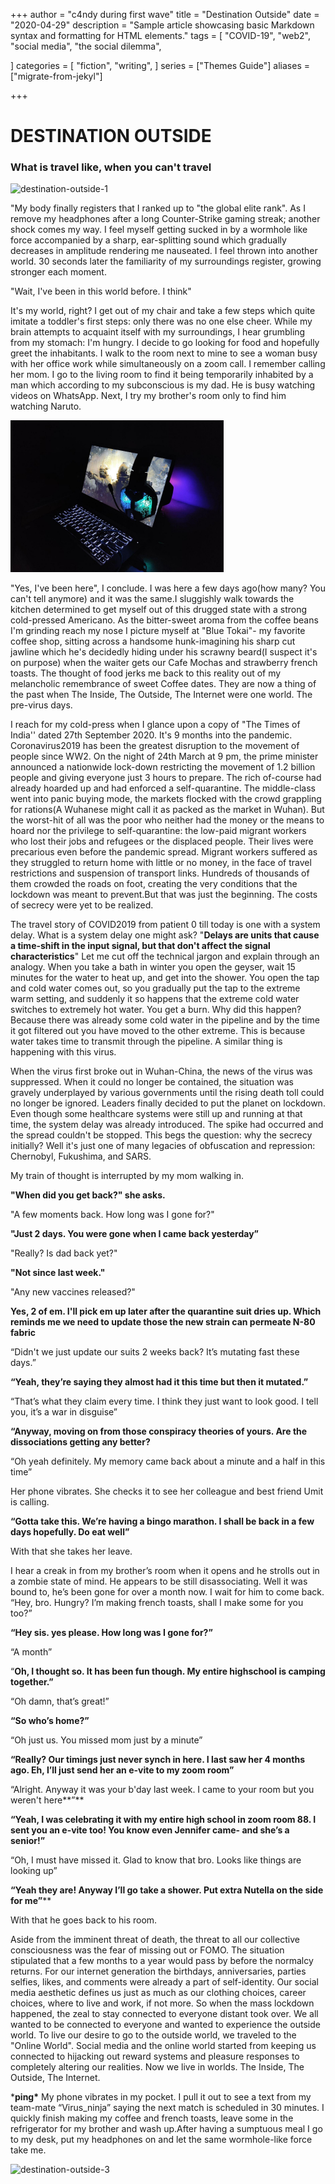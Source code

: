 +++
author = "c4ndy during first wave"
title = "Destination Outside"
date = "2020-04-29"
description = "Sample article showcasing basic Markdown syntax and formatting for HTML elements."
tags = [
    "COVID-19",
    "web2",
    "social media",
    "the social dilemma",
    
]
categories = [
    "fiction",
    "writing",
]
series = ["Themes Guide"]
aliases = ["migrate-from-jekyl"]

+++

# DESTINATION OUTSIDE

### What is travel like, when you can't travel

![destination-outside-1](/home/candy/dev/atom-robotics-lab.github.io/static/images/destination-outside-1.png)

"My body finally registers that I ranked up to "the global elite rank". As I remove my headphones after a long Counter-Strike gaming streak; another shock comes my way. I feel myself getting sucked in by a wormhole like force accompanied by a sharp, ear-splitting sound which gradually decreases in amplitude rendering me nauseated. I feel thrown into another world. 30 seconds later the familiarity of my surroundings register, growing stronger each moment.



"Wait, I've been in this world before. I think"



It's my world, right? I get out of my chair and take a few steps which quite imitate a toddler's first steps: only there was no one else cheer. While my brain attempts to acquaint itself with my surroundings, I hear grumbling from my stomach: I'm hungry. I decide to go looking for food and hopefully greet the inhabitants. I walk to the room next to mine to see a woman busy with her office work while simultaneously on a zoom call. I remember calling her mom. I go to the living room to find it being temporarily inhabited by a man which according to my subconscious is my dad. He is busy watching videos on WhatsApp. Next, I try my brother's room only to find him watching Naruto.

<img src="images/destination-outside-1.png" alt="img" style="zoom:50%;" />

"Yes, I've been here", I conclude. I was here a few days ago(how many? You can't tell anymore) and it was the same.I sluggishly walk towards the kitchen determined to get myself out of this drugged state with a strong cold-pressed Americano. As the bitter-sweet aroma from the coffee beans I'm grinding reach my nose I picture myself at "Blue Tokai"- my favorite coffee shop, sitting across a handsome hunk-imagining his sharp cut jawline which he's decidedly hiding under his scrawny beard(I suspect it's on purpose) when the waiter gets our Cafe Mochas and strawberry french toasts. The thought of food jerks me back to this reality out of my melancholic remembrance of sweet Coffee dates. They are now a thing of the past when The Inside, The Outside, The Internet were one world. The pre-virus days.



I reach for my cold-press when I glance upon a copy of "The Times of India'' dated 27th September 2020. It's 9 months into the pandemic. Coronavirus2019 has been the greatest disruption to the movement of people since WW2. On the night of 24th March at 9 pm, the prime minister announced a nationwide lock-down restricting the movement of 1.2 billion people and giving everyone just 3 hours to prepare. The rich of-course had already hoarded up and had enforced a self-quarantine. The middle-class went into panic buying mode, the markets flocked with the crowd grappling for rations(A Wuhanese might call it as packed as the market in Wuhan). But the worst-hit of all was the poor who neither had the money or the means to hoard nor the privilege to self-quarantine: the low-paid migrant workers who lost their jobs and refugees or the displaced people. Their lives were precarious even before the pandemic spread. Migrant workers suffered as they struggled to return home with little or no money, in the face of travel restrictions and suspension of transport links. Hundreds of thousands of them crowded the roads on foot, creating the very conditions that the lockdown was meant to prevent.But that was just the beginning. The costs of secrecy were yet to be realized.



The travel story of COVID2019 from patient 0 till today is one with a system delay. What is a system delay one might ask? "**Delays are units that cause a time-shift in the input signal, but that don't affect the signal characteristics**" Let me cut off the technical jargon and explain through an analogy. When you take a bath in winter you open the geyser, wait 15 minutes for the water to heat up, and get into the shower. You open the tap and cold water comes out, so you gradually put the tap to the extreme warm setting, and suddenly it so happens that the extreme cold water switches to extremely hot water. You get a burn. Why did this happen? Because there was already some cold water in the pipeline and by the time it got filtered out you have moved to the other extreme. This is because water takes time to transmit through the pipeline. A similar thing is happening with this virus.



When the virus first broke out in Wuhan-China, the news of the virus was suppressed. When it could no longer be contained, the situation was gravely underplayed by various governments until the rising death toll could no longer be ignored. Leaders finally decided to put the planet on lockdown. Even though some healthcare systems were still up and running at that time, the system delay was already introduced. The spike had occurred and the spread couldn't be stopped. This begs the question: why the secrecy initially? Well it's just one of many legacies of obfuscation and repression: Chernobyl, Fukushima, and SARS.



My train of thought is interrupted by my mom walking in.

**"When did you get back?" she asks.**

"A few moments back. How long was I gone for?"

**"Just 2 days. You were gone when I came back yesterday”**

"Really? Is dad back yet?"

**"Not since last week."**

"Any new vaccines released?"

**Yes, 2 of em. I'll pick em up later after the quarantine suit dries up. Which reminds me we need to update those the new strain can permeate N-80 fabric**

“Didn't we just update our suits 2 weeks back? It’s mutating fast these days.”

**“Yeah, they’re saying they almost had it this time but then it mutated.”**

“That’s what they claim every time. I think they just want to look good. I tell you, it’s a war in disguise”

**“Anyway, moving on from those conspiracy theories of yours. Are the dissociations getting any better?**

“Oh yeah definitely. My memory came back about a minute and a half in this time”

Her phone vibrates. She checks it to see her colleague and best friend Umit is calling. 

**“Gotta take this. We’re having a bingo marathon. I shall be back in a few days hopefully. Do eat well”**

With that she takes her leave.







I hear a creak in from my brother’s room when it opens and he strolls out in a zombie state of mind. He appears to be still disassociating. Well it was bound to, he’s been gone for over a month now. I wait for him to come back.
“Hey, bro. Hungry? I’m making french toasts, shall I make some for you too?”

**“Hey sis. yes please. How long was I gone for?”**

“A month”

“**Oh, I thought so. It has been fun though. My entire highschool is camping together.”**

“Oh damn, that’s great!”

**“So who’s home?”**

“Oh just us. You missed mom just by a minute”

**“Really? Our timings just never synch in here. I last saw her 4 months ago. Eh, I’ll just send her an e-vite to my zoom room”**

“Alright. Anyway it was your b'day last week. I came to your room but you weren't here**”**

**“Yeah, I was celebrating it with my entire high school in zoom room 88. I sent you an e-vite too! You know even Jennifer came- and she’s a senior!”**

“Oh, I must have missed it. Glad to know that bro. Looks like things are looking up”

**“Yeah they are! Anyway I’ll go take a shower. Put extra Nutella on the side for me”****





With that he goes back to his room.



Aside from the imminent threat of death, the threat to all our collective consciousness was the fear of missing out or FOMO. The situation stipulated that a few months to a year would pass by before the normalcy returns. For our internet generation the birthdays, anniversaries, parties selfies, likes, and comments were already a part of self-identity. Our social media aesthetic defines us just as much as our clothing choices, career choices, where to live and work, if not more. So when the mass lockdown happened, the zeal to stay connected to everyone distant took over. We all wanted to be connected to everyone and wanted to experience the outside world. To live our desire to go to the outside world, we traveled to the "Online World". Social media and the online world started from keeping us connected to hijacking out reward systems and pleasure responses to completely altering our realities. Now we live in worlds. The Inside, The Outside, The Internet.



***ping\*** My phone vibrates in my pocket. I pull it out to see a text from my team-mate “Virus_ninja” saying the next match is scheduled in 30 minutes. I quickly finish making my coffee and french toasts, leave some in the refrigerator for my brother and wash up.After having a sumptuous meal I go to my desk, put my headphones on and let the same wormhole-like force take me.

![destination-outside-3](/home/candy/dev/atom-robotics-lab.github.io/static/images/destination-outside-3.png)

